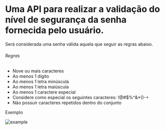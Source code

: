 # Uma API para realizar a validação do nível de segurança da senha fornecida pelo usuário. 
Será considerada uma senha válida aquela que seguir as regras abaixo.

###### Regras
 - Nove ou mais caracteres
 - Ao menos 1 dígito
 - Ao menos 1 letra minúscula
 - Ao menos 1 letra maiúscula
 - Ao menos 1 caractere especial
 - Considere como especial os seguintes caracteres: !@#$%^&*()-+
 - Não possuir caracteres repetidos dentro do conjunto

 Exemplo

![example](https://user-images.githubusercontent.com/80723896/185744384-1a102957-e7db-4ec1-9384-1472f8057985.png)
